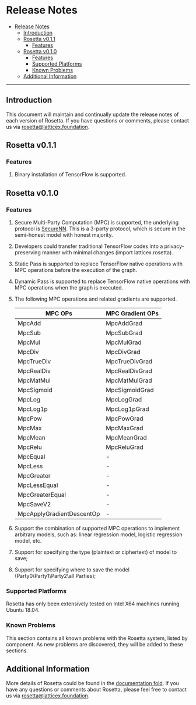 
# Release Notes

- [Release Notes](#release-notes)
  - [Introduction](#introduction)
  - [Rosetta v0.1.1](#rosetta-v011)
    - [Features](#features)
  - [Rosetta v0.1.0](#rosetta-v010)
    - [Features](#features-1)
    - [Supported Platforms](#supported-platforms)
    - [Known Problems](#known-problems)
  - [Additional Information](#additional-information)

----

## Introduction
This document will maintain and continually update the release notes of each version of Rosetta. If you have questions or comments, please contact us via rosetta@latticex.foundation.

## Rosetta v0.1.1

### Features
1. Binary installation of TensorFlow is supported.

## Rosetta v0.1.0

### Features
1. Secure Multi-Party Computation (MPC) is supported, the underlying protocol is [SecureNN](https://eprint.iacr.org/2018/442.pdf). This is a $3$-party protocol, which is secure in the semi-honest model with honest majority.

2. Developers could transfer traditional TensorFlow codes into a privacy-preserving manner with minimal changes (import latticex.rosetta).

3. Static Pass is supported to replace TensorFlow native operations with MPC operations before the execution of the graph.

4. Dynamic Pass is supported to replace TensorFlow native operations with MPC operations when the graph is executed.

5. The following MPC operations and related gradients are supported.

    |  MPC OPs     |    MPC Gradient OPs    | 
    | --------------- | -------------- | 
    |MpcAdd |MpcAddGrad|
    |MpcSub |MpcSubGrad|
    |MpcMul |MpcMulGrad|
    |MpcDiv |MpcDivGrad|
    |MpcTrueDiv |MpcTrueDivGrad|
    |MpcRealDiv |MpcRealDivGrad|
    |MpcMatMul |MpcMatMulGrad|
    |MpcSigmoid |MpcSigmoidGrad|
    |MpcLog |MpcLogGrad|
    |MpcLog1p |MpcLog1pGrad|
    |MpcPow |MpcPowGrad|
    |MpcMax |MpcMaxGrad|
    |MpcMean |MpcMeanGrad|
    |MpcRelu |MpcReluGrad|
    |MpcEqual |-|
    |MpcLess |-|
    |MpcGreater |-|
    |MpcLessEqual |-|
    |MpcGreaterEqual |-|
    |MpcSaveV2 |-|
    |MpcApplyGradientDescentOp |-|

6. Support the combination of supported MPC operations to implement arbitrary models, such as: linear regression model, logistic regression model, etc.

7. Support for specifying the type (plaintext or ciphertext) of model to save;

8. Support for specifying where to save the model (Party0\Party1\Party2\all Parties);


### Supported Platforms
Rosetta has only been extensively tested on Intel X64 machines running Ubuntu 18.04.


### Known Problems
This section contains all known problems with the Rosetta system, listed by component. As new problems are discovered, they will be added to these sections.


## Additional Information
More details of Rosetta could be found in
the [documentation fold](doc/). If you have any questions or comments about Rosetta, please feel free to contact us via rosetta@latticex.foundation.
